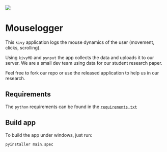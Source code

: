 
![](favicon.ico) 

# Mouselogger
This `kivy` application logs the mouse dynamics of the user (movement, clicks, scrolling).

Using `kivyMD` and `pynput` the app collects the data and uploads it to our server.
We are a small dev team using data for our student research paper.

Feel free to fork our repo or use the released application to help us in our research.


## Requirements
The `python` requirements can be found in the [`requirements.txt`](https://github.com/Studienarbeit-Mouse-Dynamics-DHBW-FN/MouseLogger-App/blob/main/requirements.txt)

## Build app
To build the app under windows, just run:

`pyinstaller main.spec`